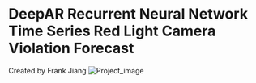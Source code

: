 # DeepAR Recurrent Neural Network Time Series Red Light Camera Violation Forecast
Created by Frank Jiang
![Project_image](https://www.google.com/url?sa=i&url=https%3A%2F%2Ftowardsdatascience.com%2Fwhy-do-we-need-aws-sagemaker-79bce465f19f&psig=AOvVaw1u2vTlva4JBXs0BVfnCNtN&ust=1610944183389000&source=images&cd=vfe&ved=0CAIQjRxqFwoTCIiM2vCQou4CFQAAAAAdAAAAABAO)
